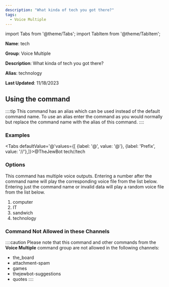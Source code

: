 ```yaml
---
description: "What kinda of tech you got there?"
tags:
  - Voice Multiple
---
```

import Tabs from '@theme/Tabs';
import TabItem from '@theme/TabItem';

**Name**: tech

**Group**: Voice Multiple

**Description**: What kinda of tech you got there?

**Alias**: technology

**Last Updated**: 11/18/2023

## Using the command

::::tip
This command has an alias which can be used instead of the default command name. To use an alias enter the command as you would normally but replace the command name with the alias of this command.
::::

### Examples
<Tabs defaultValue='@'values={[ {label: '@', value: '@'}, {label: 'Prefix', value: '//'},]}><TabItem value='@'>@TheJewBot tech</TabItem><TabItem value='//'>//tech</TabItem></Tabs>

### Options

This command has multiple voice outputs. Entering a number after the command name will play the corresponding voice file from the list below. Entering just the command name or invalid data will play a random voice file from the list below.

 1. computer
 1. IT
 1. sandwich
 1. technology

### Command Not Allowed in these Channels
::::caution Please note that this command and other commands from the **Voice Multiple** command group are not allowed in the following channels:
- the_board
- attachment-spam
- games
- thejewbot-suggestions
- quotes
::::